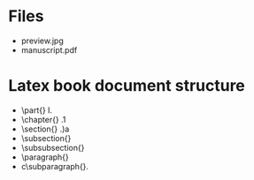 # Files

* preview.jpg
* manuscript.pdf

Latex book document structure
=============================

* \part{} I.
* \chapter{} .1
* \section{} .)a
* \subsection{}
* \subsubsection{}
* \paragraph{}
* c\subparagraph{}.